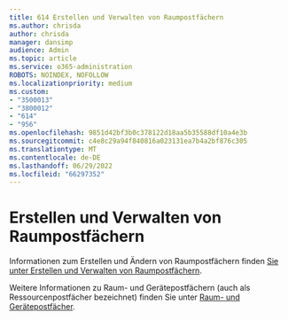 ```yaml
---
title: 614 Erstellen und Verwalten von Raumpostfächern
ms.author: chrisda
author: chrisda
manager: dansimp
audience: Admin
ms.topic: article
ms.service: o365-administration
ROBOTS: NOINDEX, NOFOLLOW
ms.localizationpriority: medium
ms.custom:
- "3500013"
- "3800012"
- "614"
- "956"
ms.openlocfilehash: 9851d42bf3b0c378122d18aa5b35588df10a4e3b
ms.sourcegitcommit: c4e8c29a94f840816a023131ea7b4a2bf876c305
ms.translationtype: MT
ms.contentlocale: de-DE
ms.lasthandoff: 06/29/2022
ms.locfileid: "66297352"
---
```

# <a name="how-to-create-and-manage-room-mailboxes"></a>Erstellen und Verwalten von Raumpostfächern

Informationen zum Erstellen und Ändern von Raumpostfächern finden [Sie unter Erstellen und Verwalten von Raumpostfächern](https://technet.microsoft.com/library/jj215781.aspx).

Weitere Informationen zu Raum- und Gerätepostfächern (auch als Ressourcenpostfächer bezeichnet) finden Sie unter [Raum- und Gerätepostfächer](https://docs.microsoft.com/microsoft-365/admin/manage/room-and-equipment-mailboxes).
